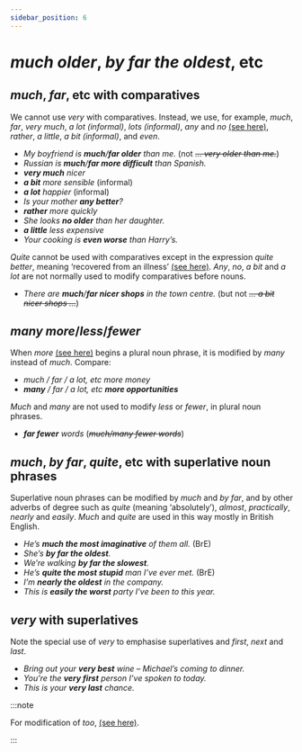 ```yaml
---
sidebar_position: 6
---
```


# *much older*, *by far the oldest*, etc

## *much*, *far*, etc with comparatives

We cannot use *very* with comparatives. Instead, we use, for example, *much*, *far*, *very much*, *a lot (informal)*, *lots (informal)*, *any* and *no* [(see here)](./../../vocabulary/word-problems-from-a-to-z/any-and-no-adverbs), *rather*, *a little*, *a bit (informal)*, and *even*.

- *My boyfriend is **much**/**far older** than me.* (not *~~… very older than me.~~*)
- *Russian is **much**/**far more difficult** than Spanish.*
- ***very much** nicer*
- ***a bit** more sensible* (informal)
- ***a lot** happier* (informal)
- *Is your mother **any better**?*
- ***rather** more quickly*
- *She looks **no older** than her daughter.*
- ***a little** less expensive*
- *Your cooking is **even worse** than Harry’s.*

*Quite* cannot be used with comparatives except in the expression *quite better*, meaning ‘recovered from an illness’ [(see here)](./../../vocabulary/word-problems-from-a-to-z/better#recovered). *Any*, *no*, *a bit* and *a lot* are not normally used to modify comparatives before nouns.

- *There are **much**/**far nicer shops** in the town centre.* (but not *~~… a bit nicer shops …~~*)

## *many more*/*less*/*fewer*

When *more* [(see here)](./../determiners-quantifiers/more) begins a plural noun phrase, it is modified by *many* instead of *much*. Compare:

- *much / far / a lot, etc more money*
- ***many** / far / a lot, etc **more opportunities***

*Much* and *many* are not used to modify *less* or *fewer*, in plural noun phrases.

- ***far fewer** words* (*~~much/many fewer words~~*)

## *much*, *by far*, *quite*, etc with superlative noun phrases

Superlative noun phrases can be modified by *much* and *by far*, and by other adverbs of degree such as *quite* (meaning ‘absolutely’), *almost*, *practically*, *nearly* and *easily*. *Much* and *quite* are used in this way mostly in British English.

- *He’s **much the most imaginative** of them all.* (BrE)
- *She’s **by far the oldest**.*
- *We’re walking **by far the slowest**.*
- *He’s **quite the most stupid** man I’ve ever met.* (BrE)
- *I’m **nearly the oldest** in the company.*
- *This is **easily the worst** party I’ve been to this year.*

## *very* with superlatives

Note the special use of *very* to emphasise superlatives and *first*, *next* and *last*.

- *Bring out your **very best** wine – Michael’s coming to dinner.*
- *You’re the **very first** person I’ve spoken to today.*
- *This is your **very last** chance.*

:::note

For modification of *too*, [(see here)](./../../vocabulary/word-problems-from-a-to-z/too#modification-much-too-far-too-etc).

:::
